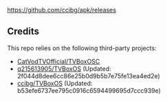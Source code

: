 https://github.com/ccibg/apk/releases

## Credits
This repo relies on the following third-party projects:
- [CatVodTVOfficial/TVBoxOSC](https://github.com/CatVodTVOfficial/TVBoxOSC)
- [q215613905/TVBoxOS](https://github.com/q215613905/TVBoxOS) (Updated: 2f044d8dee6cc86e25b0d9b5b7e75fe13ea4ed2e)
- [ccibg/TVBoxOS](https://github.com/takagen99/Box) (Updated: b53efe6737ee795c0916c6594499695d7ccc939e)
